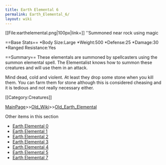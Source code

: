 ```yaml
---
title: Earth Elemental 6
permalink: Earth_Elemental_6/
layout: wiki
---
```

[[File:earthelemental.png|100px|link=]] ''Summoned near rock using magic

==Base Stats==
*Body Size:Large
*Weight:500
*Defense:25
*Damage:30
*Ranged Resistance:Yes

==Summary==
These elementals are summoned by spellcasters using the summon elemental spell. The Elementalist knows how to summon these creatures and will use them in an attack.

Mind dead, cold and violent. At least they drop some stone when you kill them. You can farm them for stone although this is considered cheasing and it is tedious and not really necessary either.

[[Category:Creatures]]

[MainPage](/keeperrl_wiki/ "wikilink")>>[Old_Wiki](/keeperrl_wiki/Old_Wiki "wikilink")>>[Old_Earth_Elemental](/keeperrl_wiki/Old_Earth_Elemental "wikilink")

Other items in this section
-    [Earth Elemental 0](/keeperrl_wiki/Earth_Elemental_0 "wikilink")
-    [Earth Elemental 1](/keeperrl_wiki/Earth_Elemental_1 "wikilink")
-    [Earth Elemental 2](/keeperrl_wiki/Earth_Elemental_2 "wikilink")
-    [Earth Elemental 3](/keeperrl_wiki/Earth_Elemental_3 "wikilink")
-    [Earth Elemental 4](/keeperrl_wiki/Earth_Elemental_4 "wikilink")
-    [Earth Elemental 5](/keeperrl_wiki/Earth_Elemental_5 "wikilink")
-    [Earth Elemental 7](/keeperrl_wiki/Earth_Elemental_7 "wikilink")
